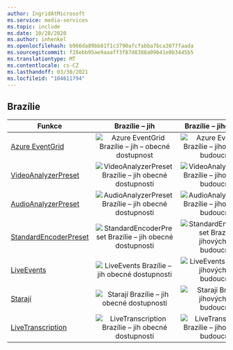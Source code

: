 ```yaml
---
author: IngridAtMicrosoft
ms.service: media-services
ms.topic: include
ms.date: 10/28/2020
ms.author: inhenkel
ms.openlocfilehash: b966da89bb81f1c3790afcfabba7bca3077faada
ms.sourcegitcommit: f28ebb95ae9aaaff3f87d8388a09b41e0b3445b5
ms.translationtype: MT
ms.contentlocale: cs-CZ
ms.lasthandoff: 03/30/2021
ms.locfileid: "104611794"
---
```

<!--Feature availability in region-->
## <a name="brazil"></a>Brazílie

| Funkce | Brazílie – jih | Brazílie – jihovýchod |
| --- | :---: | :---: |
| [Azure EventGrid](../monitoring/reacting-to-media-services-events.md) |![Azure EventGrid Brazílie – jih – obecné dostupnost](../media/azure-clouds-regions/ga.svg)  |![Azure EventGrid Brazílie – jihovýchod – budoucnost](../media/azure-clouds-regions/planned-active.svg) |
| [VideoAnalyzerPreset](../analyzing-video-audio-files-concept.md) |![VideoAnalyzerPreset Brazílie – jih obecné dostupnosti](../media/azure-clouds-regions/ga.svg)  | ![VideoAnalyzerPreset Brazílie – jihovýchod – budoucnost](../media/azure-clouds-regions/planned-active.svg) |
| [AudioAnalyzerPreset](../analyzing-video-audio-files-concept.md) |![AudioAnalyzerPreset Brazílie – jih obecné dostupnosti](../media/azure-clouds-regions/ga.svg)  | ![AudioAnalyzerPreset Brazílie – jihovýchod – budoucnost](../media/azure-clouds-regions/planned-active.svg) |
| [StandardEncoderPreset](../encoding-concept.md) |![StandardEncoderPreset Brazílie – jih obecné dostupnosti](../media/azure-clouds-regions/ga.svg)  | ![StandardEncoderPreset Brazílie – jihovýchod – budoucnost](../media/azure-clouds-regions/planned-active.svg) |
| [LiveEvents](../live-streaming-overview.md) |![LiveEvents Brazílie – jih obecné dostupnosti](../media/azure-clouds-regions/ga.svg)  | ![LiveEvents Brazílie – jihovýchod – budoucnost](../media/azure-clouds-regions/planned-active.svg) |
| [Starají](../streaming-endpoint-concept.md) |![Starají Brazílie – jih obecné dostupnosti](../media/azure-clouds-regions/ga.svg) | ![Starají Brazílie – jihovýchod – budoucnost](../media/azure-clouds-regions/planned-active.svg)  |
| [LiveTranscription](../live-transcription.md) |![LiveTranscription Brazílie – jih obecné dostupnosti](../media/azure-clouds-regions/ga.svg) |![LiveTranscription Brazílie – jihovýchod – budoucnost](../media/azure-clouds-regions/planned-active.svg) |
